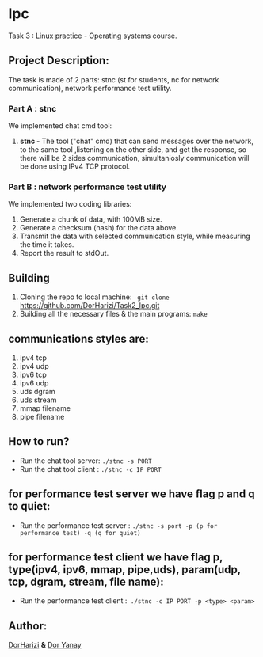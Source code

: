 # Ipc</div>
Task 3 : Linux practice - Operating systems course.</div>

## Project Description:</div>
The task is made of 2 parts: stnc (st for students, nc for network communication), network performance test utility.</div>

### **Part A : stnc**</div>

We implemented chat cmd tool:</div>

1. **stnc -** The tool ("chat" cmd) that can send messages over the network, to the same tool ,listening on the
other side, and get the response, so there will be 2 sides communication, simultaniosly communication will be done using IPv4 TCP protocol.</div>
</div>

### **Part B : network performance test utility**</div>
We implemented two coding libraries:</div>
1. Generate a chunk of data, with 100MB size. </div>
2.  Generate a checksum (hash) for the data above. </div>
3.  Transmit the data with selected communication style, while measuring the time it takes.</div>
4.  Report the result to stdOut.</div>

## Building</div>
1. Cloning the repo to local machine: ` git clone` https://github.com/DorHarizi/Task2_Ipc.git </div>
2. Building all the necessary files & the main programs:  `make` </div>


## communications styles are:</div>
1. ipv4 tcp </div>
2. ipv4 udp </div>
3. ipv6 tcp </div>
4. ipv6 udp </div> 
5. uds dgram </div>
6. uds stream </div> 
7. mmap filename </div>
8. pipe filename </div>

## How to run? </div>
- Run the chat tool server: `./stnc -s PORT` </div>
- Run the chat tool client : `./stnc -c IP PORT` </div>
## for performance test server we have flag p and q to quiet:
- Run the performance test server : `./stnc -s port -p (p for performance test) -q (q for quiet)` </div>
## for performance test client we have flag p, type(ipv4, ipv6, mmap, pipe,uds), param(udp, tcp, dgram, stream, file name):
- Run the performance test client :` ./stnc -c IP PORT -p <type> <param>`  </div>
</div>

## Author: </div>
[DorHarizi](https://github.com/DorHarizi "DorHarizi") **&** [Dor Yanay](https://github.com/DorYanay "Dor Yanay")
